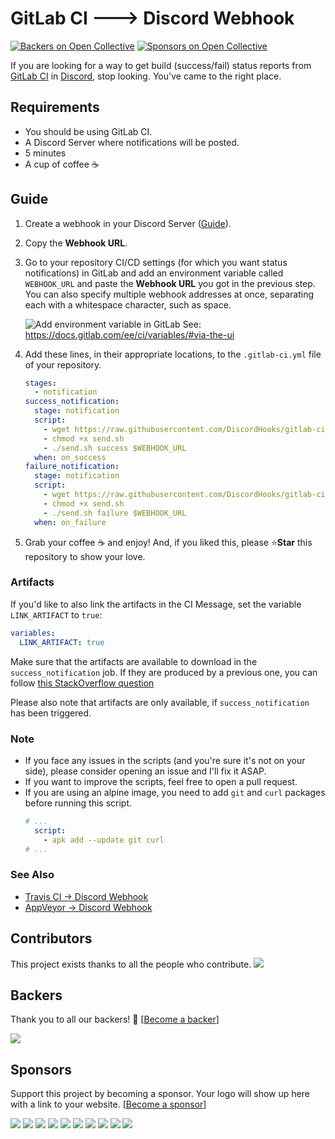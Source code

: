 # GitLab CI 🡒 Discord Webhook
[![Backers on Open Collective](https://opencollective.com/discordhooks/backers/badge.svg)](#backers)
 [![Sponsors on Open Collective](https://opencollective.com/discordhooks/sponsors/badge.svg)](#sponsors)

If you are looking for a way to get build (success/fail) status reports from
[GitLab CI](https://gitlab.com) in [Discord](https://discordapp.com), stop
looking. You've came to the right place.

## Requirements
-  You should be using GitLab CI.
-  A Discord Server where notifications will be posted.
-  5 minutes
-  A cup of coffee ☕

## Guide
1.  Create a webhook in your Discord Server ([Guide](https://support.discordapp.com/hc/en-us/articles/228383668-Intro-to-Webhooks)).

1.  Copy the **Webhook URL**.

1.  Go to your repository CI/CD settings (for which you want status notifications)
    in GitLab and add an environment variable called `WEBHOOK_URL` and paste
    the **Webhook URL** you got in the previous step. You can also specify
    multiple webhook addresses at once, separating each with a whitespace
    character, such as space.

    ![Add environment variable in GitLab](https://docs.gitlab.com/ee/ci/variables/img/new_custom_variables_example.png)
    See: https://docs.gitlab.com/ee/ci/variables/#via-the-ui

1.  Add these lines, in their appropriate locations, to the `.gitlab-ci.yml`
    file of your repository.

    ```yaml
    stages:
      - notification
    success_notification:
      stage: notification
      script:
        - wget https://raw.githubusercontent.com/DiscordHooks/gitlab-ci-discord-webhook/master/send.sh
        - chmod +x send.sh
        - ./send.sh success $WEBHOOK_URL
      when: on_success
    failure_notification:
      stage: notification
      script:
        - wget https://raw.githubusercontent.com/DiscordHooks/gitlab-ci-discord-webhook/master/send.sh
        - chmod +x send.sh
        - ./send.sh failure $WEBHOOK_URL
      when: on_failure
    ```

1.  Grab your coffee ☕ and enjoy! And, if you liked this, please ⭐**Star**
    this repository to show your love.

### Artifacts

  If you'd like to also link the artifacts in the CI Message, set the variable `LINK_ARTIFACT` to `true`:

  ```yaml
  variables:
    LINK_ARTIFACT: true
  ```

  Make sure that the artifacts are available to download in the ```success_notification``` job. If they are produced by a previous one, you can follow [this StackOverflow question](https://stackoverflow.com/questions/38140996/how-can-i-pass-artifacts-to-another-stage "this StackOverflow question")

  Please also note that artifacts are only available, if ```success_notification``` has been triggered. 

### Note
-  If you face any issues in the scripts (and you're sure it's not on your side),
please consider opening an issue and I'll fix it ASAP.
-  If you want to improve the scripts, feel free to open a pull request.
-  If you are using an alpine image, you need to add `git` and `curl` packages before running this script.
   ```yaml
   # ...
     script:
       - apk add --update git curl
   # ...
   ```

### See Also
-  [Travis CI -> Discord Webhook](https://github.com/DiscordHooks/travis-ci-discord-webhook)
-  [AppVeyor -> Discord Webhook](https://github.com/DiscordHooks/appveyor-discord-webhook)

## Contributors

This project exists thanks to all the people who contribute. <img src="https://opencollective.com/DiscordHooks/contributors.svg?width=890&button=false" />


## Backers

Thank you to all our backers! 🙏 [[Become a backer](https://opencollective.com/DiscordHooks#backer)]

<a href="https://opencollective.com/DiscordHooks#backers" target="_blank"><img src="https://opencollective.com/DiscordHooks/backers.svg?width=890"></a>


## Sponsors

Support this project by becoming a sponsor. Your logo will show up here with a link to your website. [[Become a sponsor](https://opencollective.com/DiscordHooks#sponsor)]

<a href="https://opencollective.com/DiscordHooks/sponsor/0/website" target="_blank"><img src="https://opencollective.com/DiscordHooks/sponsor/0/avatar.svg"></a>
<a href="https://opencollective.com/DiscordHooks/sponsor/1/website" target="_blank"><img src="https://opencollective.com/DiscordHooks/sponsor/1/avatar.svg"></a>
<a href="https://opencollective.com/DiscordHooks/sponsor/2/website" target="_blank"><img src="https://opencollective.com/DiscordHooks/sponsor/2/avatar.svg"></a>
<a href="https://opencollective.com/DiscordHooks/sponsor/3/website" target="_blank"><img src="https://opencollective.com/DiscordHooks/sponsor/3/avatar.svg"></a>
<a href="https://opencollective.com/DiscordHooks/sponsor/4/website" target="_blank"><img src="https://opencollective.com/DiscordHooks/sponsor/4/avatar.svg"></a>
<a href="https://opencollective.com/DiscordHooks/sponsor/5/website" target="_blank"><img src="https://opencollective.com/DiscordHooks/sponsor/5/avatar.svg"></a>
<a href="https://opencollective.com/DiscordHooks/sponsor/6/website" target="_blank"><img src="https://opencollective.com/DiscordHooks/sponsor/6/avatar.svg"></a>
<a href="https://opencollective.com/DiscordHooks/sponsor/7/website" target="_blank"><img src="https://opencollective.com/DiscordHooks/sponsor/7/avatar.svg"></a>
<a href="https://opencollective.com/DiscordHooks/sponsor/8/website" target="_blank"><img src="https://opencollective.com/DiscordHooks/sponsor/8/avatar.svg"></a>
<a href="https://opencollective.com/DiscordHooks/sponsor/9/website" target="_blank"><img src="https://opencollective.com/DiscordHooks/sponsor/9/avatar.svg"></a>
